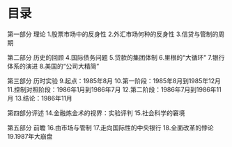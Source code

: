 # 目录
第一部分 理论
1.股票市场中的反身性
2.外汇市场何种的反身性
3.信贷与管制的周期

第二部分 历史的回顾
4.国际债务问题
5.贷款的集团体制
6.里根的“大循环”
7.银行体系的演进
8.美国的“公司大精简”

第三部分 历时实验
9.起点：1985年8月
10.第一阶段：1985年8月到1985年12月
11.控制对照阶段：1986年1月到1986年7月
12.第二阶段：1986年7月到1986年11月
13.结论：1986年11月

第四部分评述
14.金融炼金术的视界：实验评判
15.社会科学的窘境

第五部分 前瞻
16.由市场与管制
17.走向国际性的中央银行
18.全面改革的悖论
19.1987年大崩盘

